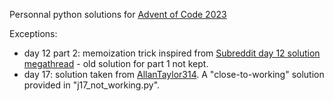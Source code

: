 Personnal python solutions for [Advent of Code 2023](https://adventofcode.com/2023)

Exceptions:

- day 12 part 2: memoization trick inspired from [Subreddit day 12 solution megathread](https://www.reddit.com/r/adventofcode/comments/18ge41g/2023_day_12_solutions/) - old solution for part 1 not kept.
- day 17: solution taken from [AllanTaylor314](https://github.com/AllanTaylor314/AdventOfCode/blob/main/2023/17.py). A "close-to-working" solution provided in "j17_not_working.py".